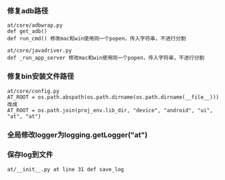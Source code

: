 ### 修复adb路径
    at/core/adbwrap.py
    def get_adb()
    def run_cmd() 修改mac和win使用同一个popen，传入字符串，不进行分割
    
    at/core/javadriver.py
    def _run_app_server 修改mac和win使用同一个popen，传入字符串，不进行分割

### 修复bin安装文件路径
    at/core/config.py
    AT_ROOT = os.path.abspath(os.path.dirname(os.path.dirname(__file__)))
    改成
    AT_ROOT = os.path.join(proj_env.lib_dir, "device", "android", "ui", "at", "at")

### 全局修改logger为logging.getLogger("at")

### 保存log到文件
    at/__init__.py at line 31 def save_log
